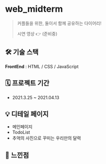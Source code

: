 # web_midterm

> 커플들을 위한, 둘이서 함께 공유하는 다이어리!
>
> 시연 영상 👉 (준비중)

## 🛠 기술 스택 

**FrontEnd**  : HTML / CSS / JavaScript

##  🗓 프로젝트 기간 

- 2021.3.25 ~ 2021.04.13

## 💡 디테일 페이지
- 메인페이지
- TodoList
- 추억의 사진으로 꾸미는 우리만의 달력

## 🙂 느낀점 
